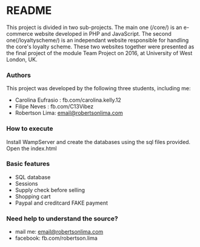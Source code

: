 # README #

This project is divided in two sub-projects. The main one (/core/) is an e-commerce website developed in PHP and JavaScript. The second one(/loyaltyscheme/) is an independant website responsible for handling the core's loyalty scheme. These two websites together were presented as the final project of the module Team Project on 2016, at University of West London, UK.

### Authors ###
This project was developed by the following three students, including me:

 * Carolina Eufrasio : fb.com/carolina.kelly.12
 * Filipe Neves : fb.com/C13Vibez 
 * Robertson Lima: email@robertsonlima.com

### How to execute ###
Install WampServer and create the databases using the sql files provided.
Open the index.html

### Basic features ###
* SQL database
* Sessions
* Supply check before selling
* Shopping cart
* Paypal and creditcard FAKE payment



### Need help to understand the source? ###

* mail me: email@robertsonlima.com
* facebook: fb.com/robertson.lima